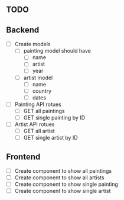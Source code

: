 ## TODO

## Backend

- [ ] Create models
  - [ ] painting model should have
    - [ ] name
    - [ ] artist
    - [ ] year
  - [ ] artist model
    - [ ] name
    - [ ] country
    - [ ] dates
- [ ] Painting API rotues
  - [ ] GET all paintings
  - [ ] GET single painting by ID
- [ ] Artist API rotues
  - [ ] GET all artist
  - [ ] GET single artist by ID

## Frontend

- [ ] Create component to show all paintings
- [ ] Create component to show all artists
- [ ] Create component to show single painting
- [ ] Create component to show single artist
